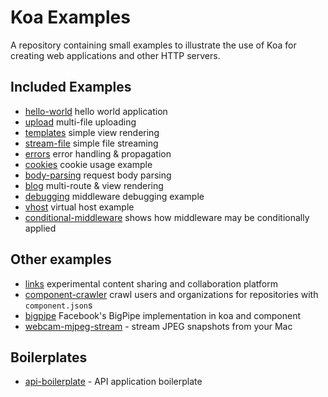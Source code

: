 # Koa Examples

  A repository containing small examples to illustrate the use of Koa
  for creating web applications and other HTTP servers.

## Included Examples

 - [hello-world](https://github.com/koajs/examples/tree/master/hello-world) hello world application
 - [upload](https://github.com/koajs/examples/tree/master/upload) multi-file uploading
 - [templates](https://github.com/koajs/examples/tree/master/templates) simple view rendering
 - [stream-file](https://github.com/koajs/examples/tree/master/stream-file) simple file streaming
 - [errors](https://github.com/koajs/examples/tree/master/errors) error handling & propagation
 - [cookies](https://github.com/koajs/examples/tree/master/cookies) cookie usage example
 - [body-parsing](https://github.com/koajs/examples/tree/master/body-parsing) request body parsing
 - [blog](https://github.com/koajs/examples/tree/master/blog) multi-route & view rendering
 - [debugging](https://github.com/koajs/examples/tree/master/debugging) middleware debugging example
 - [vhost](https://github.com/koajs/examples/tree/master/vhost) virtual host example
 - [conditional-middleware](https://github.com/koajs/examples/tree/master/conditional-middleware) shows how middleware may be conditionally applied

## Other examples

 - [links](https://github.com/juliangruber/links) experimental content sharing and collaboration platform
 - [component-crawler](github.com/component/crawler.js) crawl users and organizations for repositories with `component.json`s
 - [bigpipe](https://github.com/jonathanong/bigpipe-example) Facebook's BigPipe implementation in koa and component
 - [webcam-mjpeg-stream](https://github.com/jonathanong/webcam-mjpeg-stream) - stream JPEG snapshots from your Mac

## Boilerplates

 - [api-boilerplate](https://github.com/koajs/api-boilerplate) - API application boilerplate
